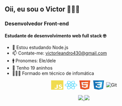 ## Oii, eu sou o Victor 👨🏻‍💻
### Desenvolvedor Front-end
#### Estudante de desenvolvimento web full stack 🤓

- 📖 Estou estudando Node.js
- 📫 Contate-me: victorleandro430@gmail.com
- 🚹 Pronomes: Ele/dele
- 🎂 Tenho 19 aninhos
- 👨🏻‍🎓 Formado em técnico de infomática

<div>
<div align="center" display: flex;>
  <img align="center" alt="JavaScript" height="30" width="40" src="https://raw.githubusercontent.com/devicons/devicon/master/icons/javascript/javascript-plain.svg">
    <img align="center" alt="React" height="30" width="40" src="https://raw.githubusercontent.com/devicons/devicon/master/icons/react/react-original.svg">
  <img align="center" alt="HTML" height="30" width="40" src="https://raw.githubusercontent.com/devicons/devicon/master/icons/html5/html5-original.svg">
  <img align="center" alt="CSS" height="30" width="40" src="https://raw.githubusercontent.com/devicons/devicon/master/icons/css3/css3-original.svg">
	<img align="center" alt="Git" heigth="30" width="40" src="https://camo.githubusercontent.com/dc9e7e657b4cd5ba7d819d1a9ce61434bd0ddbb94287d7476b186bd783b62279/68747470733a2f2f63646e2e6a7364656c6976722e6e65742f67682f64657669636f6e732f64657669636f6e2f69636f6e732f6769742f6769742d6f726967696e616c2e737667"/>
</div>

<br/>

<div align="center">
  <a href="https://github.com/VictorLeandroo">
    <img height="130em" src="https://github-readme-stats.vercel.app/api?username=VictorLeandroo&show_icons=true&theme=midnight-purple&include_all_commits=true&count_private=true"/>
     <img height="130em" src="https://github-readme-stats.vercel.app/api/top-langs/?username=VictorLeandroo&layout=compact&langs_count=16&theme=midnight-purple"/>
</div>

</div>
